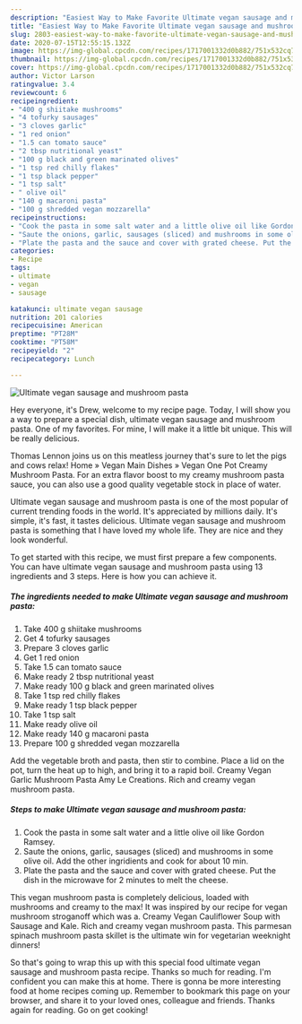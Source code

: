 ```yaml
---
description: "Easiest Way to Make Favorite Ultimate vegan sausage and mushroom pasta"
title: "Easiest Way to Make Favorite Ultimate vegan sausage and mushroom pasta"
slug: 2803-easiest-way-to-make-favorite-ultimate-vegan-sausage-and-mushroom-pasta
date: 2020-07-15T12:55:15.132Z
image: https://img-global.cpcdn.com/recipes/1717001332d0b882/751x532cq70/ultimate-vegan-sausage-and-mushroom-pasta-recipe-main-photo.jpg
thumbnail: https://img-global.cpcdn.com/recipes/1717001332d0b882/751x532cq70/ultimate-vegan-sausage-and-mushroom-pasta-recipe-main-photo.jpg
cover: https://img-global.cpcdn.com/recipes/1717001332d0b882/751x532cq70/ultimate-vegan-sausage-and-mushroom-pasta-recipe-main-photo.jpg
author: Victor Larson
ratingvalue: 3.4
reviewcount: 6
recipeingredient:
- "400 g shiitake mushrooms"
- "4 tofurky sausages"
- "3 cloves garlic"
- "1 red onion"
- "1.5 can tomato sauce"
- "2 tbsp nutritional yeast"
- "100 g black and green marinated olives"
- "1 tsp red chilly flakes"
- "1 tsp black pepper"
- "1 tsp salt"
- " olive oil"
- "140 g macaroni pasta"
- "100 g shredded vegan mozzarella"
recipeinstructions:
- "Cook the pasta in some salt water and a little olive oil like Gordon Ramsey."
- "Saute the onions, garlic, sausages (sliced) and mushrooms in some olive oil. Add the other ingridients and cook for about 10 min."
- "Plate the pasta and the sauce and cover with grated cheese. Put the dish in the microwave for 2 minutes to melt the cheese."
categories:
- Recipe
tags:
- ultimate
- vegan
- sausage

katakunci: ultimate vegan sausage 
nutrition: 201 calories
recipecuisine: American
preptime: "PT28M"
cooktime: "PT58M"
recipeyield: "2"
recipecategory: Lunch

---
```



![Ultimate vegan sausage and mushroom pasta](https://img-global.cpcdn.com/recipes/1717001332d0b882/751x532cq70/ultimate-vegan-sausage-and-mushroom-pasta-recipe-main-photo.jpg)

Hey everyone, it's Drew, welcome to my recipe page. Today, I will show you a way to prepare a special dish, ultimate vegan sausage and mushroom pasta. One of my favorites. For mine, I will make it a little bit unique. This will be really delicious.

Thomas Lennon joins us on this meatless journey that&#39;s sure to let the pigs and cows relax! Home » Vegan Main Dishes » Vegan One Pot Creamy Mushroom Pasta. For an extra flavor boost to my creamy mushroom pasta sauce, you can also use a good quality vegetable stock in place of water.

Ultimate vegan sausage and mushroom pasta is one of the most popular of current trending foods in the world. It's appreciated by millions daily. It's simple, it's fast, it tastes delicious. Ultimate vegan sausage and mushroom pasta is something that I have loved my whole life. They are nice and they look wonderful.


To get started with this recipe, we must first prepare a few components. You can have ultimate vegan sausage and mushroom pasta using 13 ingredients and 3 steps. Here is how you can achieve it.

<!--inarticleads1-->

##### The ingredients needed to make Ultimate vegan sausage and mushroom pasta:

1. Take 400 g shiitake mushrooms
1. Get 4 tofurky sausages
1. Prepare 3 cloves garlic
1. Get 1 red onion
1. Take 1.5 can tomato sauce
1. Make ready 2 tbsp nutritional yeast
1. Make ready 100 g black and green marinated olives
1. Take 1 tsp red chilly flakes
1. Make ready 1 tsp black pepper
1. Take 1 tsp salt
1. Make ready  olive oil
1. Make ready 140 g macaroni pasta
1. Prepare 100 g shredded vegan mozzarella


Add the vegetable broth and pasta, then stir to combine. Place a lid on the pot, turn the heat up to high, and bring it to a rapid boil. Creamy Vegan Garlic Mushroom Pasta Amy Le Creations. Rich and creamy vegan mushroom pasta. 

<!--inarticleads2-->

##### Steps to make Ultimate vegan sausage and mushroom pasta:

1. Cook the pasta in some salt water and a little olive oil like Gordon Ramsey.
1. Saute the onions, garlic, sausages (sliced) and mushrooms in some olive oil. Add the other ingridients and cook for about 10 min.
1. Plate the pasta and the sauce and cover with grated cheese. Put the dish in the microwave for 2 minutes to melt the cheese.


This vegan mushroom pasta is completely delicious, loaded with mushrooms and creamy to the max! It was inspired by our recipe for vegan mushroom stroganoff which was a. Creamy Vegan Cauliflower Soup with Sausage and Kale. Rich and creamy vegan mushroom pasta. This parmesan spinach mushroom pasta skillet is the ultimate win for vegetarian weeknight dinners! 

So that's going to wrap this up with this special food ultimate vegan sausage and mushroom pasta recipe. Thanks so much for reading. I'm confident you can make this at home. There is gonna be more interesting food at home recipes coming up. Remember to bookmark this page on your browser, and share it to your loved ones, colleague and friends. Thanks again for reading. Go on get cooking!
